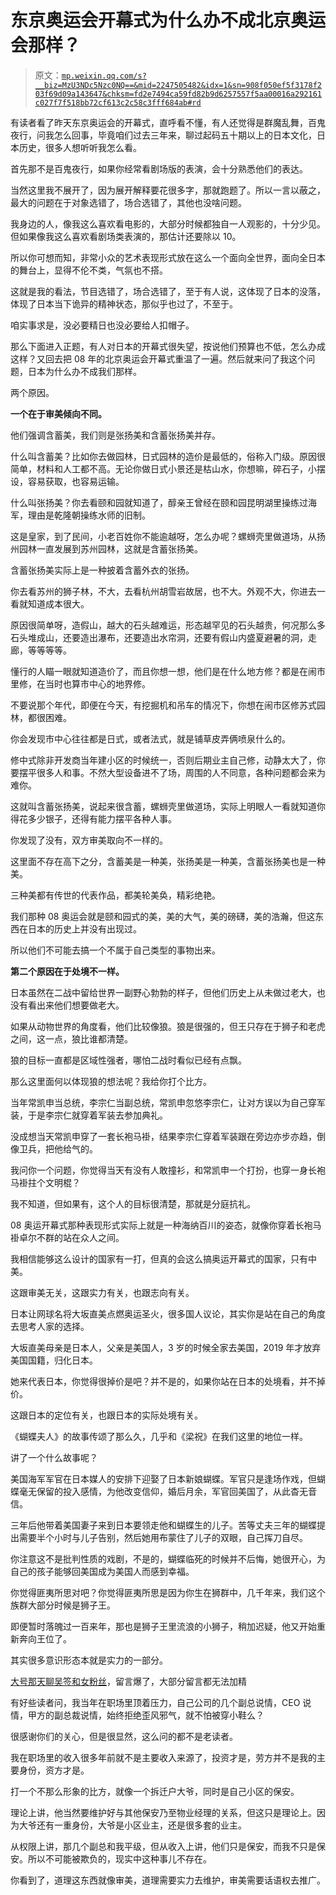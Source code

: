 # 东京奥运会开幕式为什么办不成北京奥运会那样？

> 原文：[`mp.weixin.qq.com/s?__biz=MzU3NDc5Nzc0NQ==&mid=2247505482&idx=1&sn=908f050ef5f3178f203f69d09a143647&chksm=fd2e7494ca59fd82b9d6257557f5aa00016a292161c027f7f518bb72cf613c2c58c3fff684ab#rd`](http://mp.weixin.qq.com/s?__biz=MzU3NDc5Nzc0NQ==&mid=2247505482&idx=1&sn=908f050ef5f3178f203f69d09a143647&chksm=fd2e7494ca59fd82b9d6257557f5aa00016a292161c027f7f518bb72cf613c2c58c3fff684ab#rd)

有读者看了昨天东京奥运会的开幕式，直呼看不懂，有人还觉得是群魔乱舞，百鬼夜行，问我怎么回事，毕竟咱们过去三年来，聊过起码五十期以上的日本文化，日本历史，很多人想听听我怎么看。 

首先那不是百鬼夜行，如果你经常看剧场版的表演，会十分熟悉他们的表达。 

当然这里我不展开了，因为展开解释要花很多字，那就跑题了。所以一言以蔽之，最大的问题在于对象选错了，场合选错了，其他也没啥问题。

我身边的人，像我这么喜欢看电影的，大部分时候都独自一人观影的，十分少见。但如果像我这么喜欢看剧场类表演的，那估计还要除以 10。 

所以你可想而知，非常小众的艺术表现形式放在这么一个面向全世界，面向全日本的舞台上，显得不伦不类，气氛也不搭。

这就是我的看法，节目选错了，场合选错了，至于有人说，这体现了日本的没落，体现了日本当下诡异的精神状态，那似乎也过了，不至于。 

咱实事求是，没必要精日也没必要给人扣帽子。 

那么下面进入正题，有人对日本的开幕式很失望，按说他们预算也不低，怎么办成这样？又回去把 08 年的北京奥运会开幕式重温了一遍。然后就来问了我这个问题，日本为什么办不成我们那样。

两个原因。 

**一个在于审美倾向不同。**

他们强调含蓄美，我们则是张扬美和含蓄张扬美并存。 

什么叫含蓄美？比如你去做园林，日式园林的造价是最低的，俗称入门级。原因很简单，材料和人工都不高。无论你做日式小景还是枯山水，你想嘛，碎石子，小摆设，容易获取，也容易运输。 

什么叫张扬美？你去看颐和园就知道了，醇亲王曾经在颐和园昆明湖里操练过海军，理由是乾隆朝操练水师的旧制。 

这是皇家，到了民间，小老百姓你不能逾越呀，怎么办呢？螺蛳壳里做道场，从扬州园林一直发展到苏州园林，这就是含蓄张扬美。

含蓄张扬美实际上是一种披着含蓄外衣的张扬。

你去看苏州的狮子林，不大，去看杭州胡雪岩故居，也不大。外观不大，你进去一看就知道成本很大。 

原因很简单呀，造假山，越大的石头越难运，形态越罕见的石头越贵，何况那么多石头堆成山，还要造出瀑布，还要造出水帘洞，还要有假山内盛夏避暑的洞，走廊，等等等等。 

懂行的人瞄一眼就知道造价了，而且你想一想，他们是在什么地方修？都是在闹市里修，在当时也算市中心的地界修。 

不要说那个年代，即便在今天，有挖掘机和吊车的情况下，你想在闹市区修苏式园林，都很困难。 

你会发现市中心往往都是日式，或者法式，就是铺草皮弄俩喷泉什么的。 

修中式除非开发商当年建小区的时候统一，否则后期业主自己修，动静太大了，你要摆平很多人和事。不然大型设备进不了场，周围的人不同意，各种问题都会来为难你。

这就叫含蓄张扬美，说起来很含蓄，螺蛳壳里做道场，实际上明眼人一看就知道你得花多少银子，还得有能力摆平各种人事。

你发现了没有，双方审美取向不一样的。 

这里面不存在高下之分，含蓄美是一种美，张扬美是一种美，含蓄张扬美也是一种美。 

三种美都有传世的代表作品，都美轮美奂，精彩绝艳。 

我们那种 08 奥运会就是颐和园式的美，美的大气，美的磅礴，美的浩瀚，但这东西在日本的历史上并没有出现过。 

所以他们不可能去搞一个不属于自己类型的事物出来。

**第二个原因在于处境不一样。**

日本虽然在二战中留给世界一副野心勃勃的样子，但他们历史上从未做过老大，也没有看出来他们想要做老大。

如果从动物世界的角度看，他们比较像狼。狼是很强的，但王只存在于狮子和老虎之间，这一点，狼比谁都清楚。 

狼的目标一直都是区域性强者，哪怕二战时看似已经有点飘。 

那么这里面何以体现狼的想法呢？我给你打个比方。 

当年常凯申当总统，李宗仁当副总统，常凯申忽悠李宗仁，让对方误以为自己穿军装，于是李宗仁就穿着军装去参加典礼。 

没成想当天常凯申穿了一套长袍马褂，结果李宗仁穿着军装跟在旁边亦步亦趋，倒像卫兵，把他给气的。

我问你一个问题，你觉得当天有没有人敢撞衫，和常凯申一个打扮，也穿一身长袍马褂拄个文明棍？ 

我不知道，但如果有，这个人的目标很清楚，那就是分庭抗礼。 

08 奥运开幕式那种表现形式实际上就是一种海纳百川的姿态，就像你穿着长袍马褂卓尔不群的站在众人之间。 

我相信能够这么设计的国家有一打，但真的会这么搞奥运开幕式的国家，只有中美。 

这跟审美无关，这跟实力有关，也跟志向有关。 

日本让网球名将大坂直美点燃奥运圣火，很多国人议论，其实你是站在自己的角度去思考人家的选择。

大坂直美母亲是日本人，父亲是美国人，3 岁的时候全家去美国，2019 年才放弃美国国籍，归化日本。

她来代表日本，你觉得很掉价是吧？并不是的，如果你站在日本的处境看，并不掉价。 

这跟日本的定位有关，也跟日本的实际处境有关。 

《蝴蝶夫人》的故事传颂了那么久，几乎和《梁祝》在我们这里的地位一样。

讲了一个什么故事呢？

美国海军军官在日本媒人的安排下迎娶了日本新娘蝴蝶。军官只是逢场作戏，但蝴蝶毫无保留的投入感情，为他改变信仰，婚后月余，军官回美国了，从此杳无音信。

三年后他带着美国妻子来到日本要领走他和蝴蝶生的儿子。苦等丈夫三年的蝴蝶提出需要半个小时与儿子告别，然后她用布蒙住了儿子的双眼，自己挥刀自尽。

你注意这不是批判性质的戏剧，不是的，蝴蝶临死的时候并不后悔，她很开心，为自己的孩子能够回美国成为美国人而感到幸福。 

你觉得匪夷所思对吧？你觉得匪夷所思是因为你生在狮群中，几千年来，我们这个族群大部分时候是狮子王。

即便暂时落魄过一百来年，那也是狮子王里流浪的小狮子，稍加迟疑，他又开始重新奔向王位了。

其实很多意识形态本就是实力的一部分。

[大号那天聊吴签和女粉丝](https://mp.weixin.qq.com/s?__biz=MzU0MjYwNDU2Mw==&mid=2247500134&idx=1&sn=73c3f6388c693336335257fda00ab21a&chksm=fb1aad1acc6d240cb8c92347922e22e081723b39a7f3c056920cdb2906da2cfb00e96ad6b0a2&token=526030799&lang=zh_CN&scene=21#wechat_redirect)，留言爆了，大部分留言都无法加精 

有好些读者问，我当年在职场里顶着压力，自己公司的几个副总说情，CEO 说情，甲方的副总裁说情，始终拒绝歪风邪气，就不怕被穿小鞋么？

很感谢你们的关心，但是很显然，这么问的都不是老读者。 

我在职场里的收入很多年前就不是主要收入来源了，投资才是，劳方并不是我的主要身份，资方才是。

打一个不那么形象的比方，就像一个拆迁户大爷，同时是自己小区的保安。 

理论上讲，他当然要维护好与其他保安乃至物业经理的关系，但这只是理论上。因为大爷还有一重身份，大爷是小区业主，还是很多套的业主。

从权限上讲，那几个副总和我平级，但从收入上讲，他们只是保安，而我不只是保安。所以不可能被欺负的，现实中这种事儿不存在。

你看到了，道理这东西就像审美，道理需要实力去维护，审美需要话语权去推广。